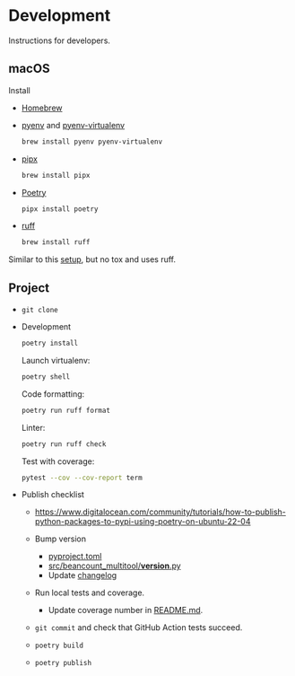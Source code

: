 # Development

Instructions for developers.

## macOS

Install

* [Homebrew](https://brew.sh/)

* [pyenv](https://github.com/pyenv/pyenv) and [pyenv-virtualenv](https://github.com/pyenv/pyenv-virtualenv)

  ```sh
  brew install pyenv pyenv-virtualenv
  ```

* [pipx](https://github.com/pypa/pipx)

  ```sh
  brew install pipx
  ```

* [Poetry](https://github.com/python-poetry/poetry)

  ```sh
  pipx install poetry
  ```

* [ruff](https://github.com/astral-sh/ruff)

  ```sh
  brew install ruff
  ```

Similar to this [setup](https://github.com/Hasenpfote/python-poetry-example?tab=readme-ov-file), but no tox and uses ruff.

## Project

* `git clone`

* Development

  ```sh
  poetry install
  ```

  Launch virtualenv:

  ```sh
  poetry shell
  ```

  Code formatting:

  ```sh
  poetry run ruff format
  ```

  Linter:

  ```sh
  poetry run ruff check
  ```

  Test with coverage:

  ```sh
  pytest --cov --cov-report term
    ```

* Publish checklist

  * https://www.digitalocean.com/community/tutorials/how-to-publish-python-packages-to-pypi-using-poetry-on-ubuntu-22-04

  * Bump version
    * [pyproject.toml](pyproject.toml)
    * [src/beancount_multitool/__version__.py](src/beancount_multitool/__version__.py)
    * Update [changelog](changelog.md)
  * Run local tests and coverage.
    * Update coverage number in [README.md](README.md).
  * `git commit` and check that GitHub Action tests succeed.
  * `poetry build`
  * `poetry publish`
  